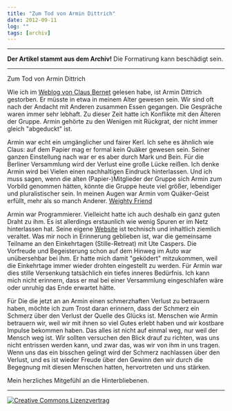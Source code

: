 ```yaml
---
title: "Zum Tod von Armin Dittrich"
date: 2012-09-11
log: ""
tags: [archiv]
---
```

<hr><b>Der Artikel stammt aus dem Archiv!</b> Die Formatirung kann beschädigt sein.<hr>
Zum Tod von Armin Dittrich

<p>Wie ich im <a href="http://quaekernachrichten.blogspot.de/2012/09/armin-dittrich-verstorben.html">Weblog von Claus Bernet</a> gelesen habe, ist Armin Dittrich gestorben. Er müsste in etwa in meinem Alter gewesen sein. Wir sind oft nach der Andacht mit Anderen zusammen Essen gegangen. Die Gespräche waren immer sehr lebhaft. Zu dieser Zeit hatte ich Konflikte mit den Älteren der Gruppe.  Armin gehörte zu den Wenigen mit Rückgrat,  der nicht immer gleich "abgeduckt" ist. </p>
<!--break-->
<p>Armin war echt ein umgänglicher und fairer Kerl. Ich sehe es ähnlich wie Claus: auf dem Papier mag er formal kein Quäker gewesen sein. Seiner ganzen Einstellung nach war er es aber durch Mark und Bein. Für die Berliner Versammlung wird der Verlust eine große Lücke reißen. Ich denke Armin wird bei Vielen einen nachhaltigen Eindruck hinterlassen. Und ich muss sagen, wenn die alten (Papier-)Mitglieder der Gruppe sich Armin zum Vorbild genommen hätten, könnte die Gruppe heute viel größer, lebendiger und pluralistischer sein. In meinen Augen war Armin vom Quäker-Geist erfüllt, mehr als so manch Anderer. <a href="http://de.wikipedia.org/wiki/Glossar_Qu%C3%A4kertum#Weighty_Friends">Weighty Friend</a></p>

<p>Armin war Programmierer. Vielleicht hatte ich auch deshalb ein ganz guten Draht zu ihm. Es ist allerdings erstaunlich wie wenig Spuren er im Netz hinterlassen hat. Seine eigene <a href="http://armindittrich.de">Website</a> ist technisch und inhaltlich ziemlich veraltet. Was mir noch in Erinnerung geblieben ist, war die gemeinsame Teilname an den Einkehrtagen (Stille-Retreat) mit Ute Caspers. Die Vorfreude und Begeisterung schon auf dem Hinweg im Auto war unübersehbar bei ihm. Er hatte mich damit "geködert" mitzukommen, weil die Einkehrtage immer wieder drohten eingestellt zu werden. Für Armin war dies stille Versenkung tatsächlich ein tiefes inneres Bedürfnis. Ich kann mich nicht erinnern, dass er mal bei einer Versammlung eingeschlafen wäre oder unruhig das Ende erwartet hätte. </p>

<p>Für Die die jetzt an an Armin einen schmerzhaften Verlust zu betrauern haben, möchte ich zum Trost daran erinnern, dass der Schmerz ein Schmerz über den Verlust der Quelle des Glücks ist. Menschen wie Armin betrauern wir, weil wir mit ihnen so viel Gutes erlebt haben und wir kostbare Impulse bekommen haben. Das alles ist nicht auf einmal weg, nur weil der Mensch weg ist. Wir sollten versuchen den Blick drauf zu richten,  was uns nicht entrissen werden kann, und zwar das, was wir von ihm in uns tragen. Wenn uns das ein bisschen gelingt wird der Schmerz nachlassen über den Verlust, und es ist wieder Freude über den Gewinn den wir durch die Begegnung mit diesen Menschen hatten, hervortreten und uns stärken.   </p>

<p>Mein herzliches Mitgefühl an die Hinterbliebenen.</p>

<hr>
<a rel="license" href="http://creativecommons.org/licenses/by-sa/3.0/">
<img alt="Creative Commons Lizenzvertrag" style="border-width:0" src="http://i.creativecommons.org/l/by-sa/3.0/88x31.png" />
</a>
